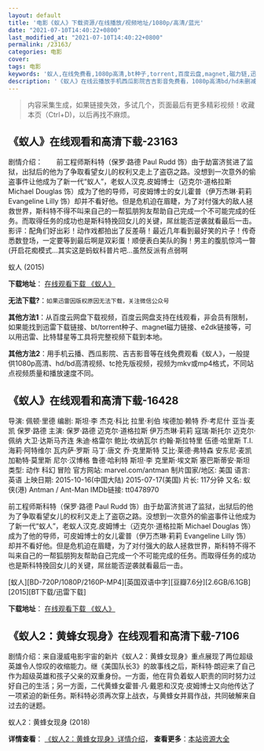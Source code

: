 ```yaml
---
layout: default
title: '电影《蚁人》下载资源/在线播放/视频地址/1080p/高清/蓝光'
date: "2021-07-10T14:40:22+0800"
last_modified_at: "2021-07-10T14:40:22+0800"
permalink: /23163/
categories: 电影
cover:
tags: 电影
keywords: '蚁人,在线免费看,1080p高清,bt种子,torrent,百度云盘,magnet,磁力链,迅雷下载资源'
description: '《蚁人》在线云播放手机西瓜影院吉吉影音免费看，1080p高清bd/hd未删减完整版和tc抢先枪版，mkv/mp4格式，附带bt/torrent种子、magnet/磁力链、百度云盘、网盘资源迅雷下载链接'
---
```


>内容采集生成，如果链接失效，多试几个，页面最后有更多精彩视频！收藏本页（Ctrl+D)，以后再找不麻烦。


## 《蚁人》在线观看和高清下载-23163

剧情介绍：　　前工程师斯科特（保罗·路德 Paul Rudd 饰）由于劫富济贫进了监狱，出狱后的他为了争取看望女儿的权利又走上了盗窃之路。没想到一次意外的偷盗事件让他成为了新一代“蚁人”，老蚁人汉克.皮姆博士（迈克尔·道格拉斯 Michael Douglas 饰）成为了他的导师，可皮姆博士的女儿霍普（伊万杰琳·莉莉 Evangeline Lilly 饰）却并不看好他。但是危机迫在眉睫，为了对付强大的敌人拯救世界，斯科特不得不叫来自己的一帮狐朋狗友帮助自己完成一个不可能完成的任务。而取得任务的成功也是斯科特挽回女儿的关键，屌丝能否逆袭就看最后一击。  影评：配角们好出彩！动作戏都拍出了反差萌！最近几年看到最好笑的片子！传奇悉数登场，一定要等到最后啊是双彩蛋！顺便表白美队的胸！男主的腹肌惊鸿一暼(开启花痴模式…其实这是蚂蚁科普片吧…虽然反派有点弱啊


蚁人 (2015)

**下载地址**： [在线观看下载 《蚁人》](https://www.btbtdy.me/btdy/dy1.html) 


**无法下载?**：`如果迅雷因版权原因无法下载，关注微信公众号 `

**其他方法1**：从百度云网盘下载视频，百度云网盘支持在线观看，非会员有限制，如果能找到迅雷下载链接、bt/torrent种子、magnet磁力链接、e2dk链接等，可以用迅雷、比特彗星等工具将完整视频下载到本地。

**其他方法2**：用手机云播、西瓜影院、吉吉影音等在线免费观看《蚁人》，一般提供1080p高清、hd/bd高清视频、tc抢先版视频，视频为mkv或mp4格式，不同站点视频质量和播放速度不同。


## 《蚁人》在线观看和高清下载-16428

导演: 佩顿·里德 编剧: 斯坦·李 杰克·科比 拉里·利伯 埃德加·赖特 乔·考尼什 亚当·麦凯 保罗·路德 主演: 保罗·路德 迈克尔·道格拉斯 伊万杰琳·莉莉 寇瑞·斯托尔 迈克尔·佩纳 大卫·达斯马齐连 朱迪·格雷尔 鲍比·坎纳瓦尔 约翰·斯拉特里 伍德·哈里斯 T.I. 海莉·阿特维尔 瓦内萨·罗斯 马丁·唐文 乔·克里斯特 艾比·莱德·弗特森 安东尼·麦凯 加勒特·莫里斯 尼尔·汉博格 鲁德·哈利特 斯坦·李 克里斯·埃文斯 塞巴斯蒂安·斯坦 类型: 动作 科幻 冒险 官方网站: marvel.com/antman 制片国家/地区: 美国 语言: 英语 上映日期: 2015-10-16(中国大陆) 2015-07-17(美国) 片长: 117分钟 又名: 蚁侠(港) Antman / Ant-Man IMDb链接: tt0478970

前工程师斯科特（保罗·路德 Paul Rudd 饰）由于劫富济贫进了监狱，出狱后的他为了争取看望女儿的权利又走上了盗窃之路。没想到一次意外的偷盗事件让他成为了新一代“蚁人”，老蚁人汉克.皮姆博士（迈克尔·道格拉斯 Michael Douglas 饰）成为了他的导师，可皮姆博士的女儿霍普（伊万杰琳·莉莉 Evangeline Lilly 饰）却并不看好他。但是危机迫在眉睫，为了对付强大的敌人拯救世界，斯科特不得不叫来自己的一帮狐朋狗友帮助自己完成一个不可能完成的任务。而取得任务的成功也是斯科特挽回女儿的关键，屌丝能否逆袭就看最后一击。


[蚁人][BD-720P/1080P/2160P-MP4][英国双语中字][豆瓣7.6分][2.6GB/6.1GB][2015][BT下载/迅雷下载]

**下载地址**： [在线观看下载 《蚁人》](https://www.btdx8.com/torrent/ant_man_2015.html) 


## 《蚁人2：黄蜂女现身》在线观看和高清下载-7106

剧情介绍：来自漫威电影宇宙的新片《蚁人2：黄蜂女现身》重点展现了两位超级英雄令人惊叹的收缩能力。继《美国队长3》的故事线之后，斯科特·朗迎来了自己作为超级英雄和孩子父亲的双重身份。一方面，他在背负着蚁人职责的同时努力过好自己的生活；另一方面，二代黄蜂女霍普·凡·戴恩和汉克·皮姆博士又向他传达了一项紧迫的新任务。斯科特必须再次穿上战衣，与黄蜂女并肩作战，共同破解来自过去的谜题。


蚁人2：黄蜂女现身 (2018)

**详情查看**： [《蚁人2：黄蜂女现身》详情介绍](/movie/7106/)， **查看更多**：[本站资源大全](/movie/t/all/)

